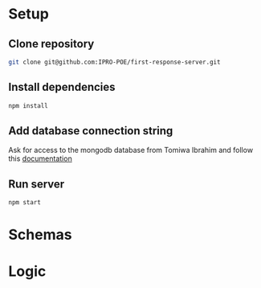 # Setup

## Clone repository
```bash
git clone git@github.com:IPRO-POE/first-response-server.git
```

## Install dependencies
```bash
npm install
```

## Add database connection string
Ask for access to the mongodb database from Tomiwa Ibrahim and follow this [documentation](https://www.mongodb.com/docs/guides/atlas/connection-string/ "Get Connection String")

## Run server
```bash
npm start
```

# Schemas

# Logic